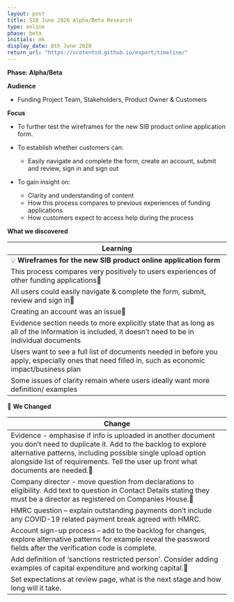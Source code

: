 ```yaml
---
layout: post
title: SIB June 2020 Alpha/Beta Research
type: online
phase: beta
initials: mk
display_date: 8th June 2020
return_url: "https://scotentsd.github.io/export/timeline/"
---
```


**Phase: Alpha/Beta**

**Audience**
- Funding Project Team, Stakeholders, Product Owner & Customers

**Focus**
- To further test the wireframes for the new SIB product online application form.
- To establish whether customers can:
   - Easily navigate and complete the form, create an account, submit and review, sign in and sign out

- To gain insight on:
   - Clarity and understanding of content
   - How this process compares to previous experiences of funding applications
   - How customers expect to access help during the process


**What we discovered**

| Learning
| ---
| 💡  **Wireframes for the new SIB product online application form**
| This process compares very positively to users experiences of other funding applications
| All users could easily navigate & complete the form, submit, review and sign in
| Creating an account was an issue
| Evidence section needs to more explicitly state that as long as all of the information is included, it doesn’t need to be in individual documents
| Users want to see a full list of documents needed in before you apply, especially ones that need filled in, such as economic impact/business plan
| Some issues of clarity remain where users ideally want more definition/ examples

🧰 **We Changed**

| Change
| ---
| Evidence - emphasise if info is uploaded in another document you don’t need to duplicate it. Add to the backlog to explore alternative patterns, including possible single upload option alongside list of requirements. Tell the user up front what documents are needed.
| Company director - move question from declarations to eligibility. Add text to question in Contact Details stating they must be a director as registered on Companies House.
| HMRC question – explain outstanding payments don’t include any COVID-19 related payment break agreed with HMRC.
| Account sign-up process – add to the backlog for changes, explore alternative patterns for example reveal the password fields after the verification code is complete.
| Add definition of ‘sanctions restricted person’. Consider adding examples of capital expenditure and working capital.
| Set expectations at review page, what is the next stage and how long will it take.


<!--more-->
